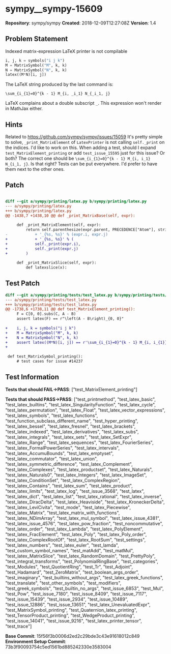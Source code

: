 # sympy__sympy-15609

**Repository**: sympy/sympy
**Created**: 2018-12-09T12:27:08Z
**Version**: 1.4

## Problem Statement

Indexed matrix-expression LaTeX printer is not compilable
```python
i, j, k = symbols("i j k")
M = MatrixSymbol("M", k, k)
N = MatrixSymbol("N", k, k)
latex((M*N)[i, j])
```

The LaTeX string produced by the last command is:
```
\sum_{i_{1}=0}^{k - 1} M_{i, _i_1} N_{_i_1, j}
```
LaTeX complains about a double subscript `_`. This expression won't render in MathJax either.


## Hints

Related to https://github.com/sympy/sympy/issues/15059
It's pretty simple to solve, `_print_MatrixElement` of `LatexPrinter` is not calling `self._print` on the indices.
I'd like to work on this. When adding a test, should I expand `test_MatrixElement_printing` or add `test_issue_15595` just for this issue? Or both?
The correct one should be `\sum_{i_{1}=0}^{k - 1} M_{i, i_1} N_{i_1, j}`.
Is that right?
Tests can be put everywhere. I'd prefer to have them next to the other ones.

## Patch

```diff

diff --git a/sympy/printing/latex.py b/sympy/printing/latex.py
--- a/sympy/printing/latex.py
+++ b/sympy/printing/latex.py
@@ -1438,7 +1438,10 @@ def _print_MatrixBase(self, expr):
 
     def _print_MatrixElement(self, expr):
         return self.parenthesize(expr.parent, PRECEDENCE["Atom"], strict=True) \
-            + '_{%s, %s}' % (expr.i, expr.j)
+            + '_{%s, %s}' % (
+            self._print(expr.i),
+            self._print(expr.j)
+        )
 
     def _print_MatrixSlice(self, expr):
         def latexslice(x):


```

## Test Patch

```diff
diff --git a/sympy/printing/tests/test_latex.py b/sympy/printing/tests/test_latex.py
--- a/sympy/printing/tests/test_latex.py
+++ b/sympy/printing/tests/test_latex.py
@@ -1738,6 +1738,11 @@ def test_MatrixElement_printing():
     F = C[0, 0].subs(C, A - B)
     assert latex(F) == r"\left(A - B\right)_{0, 0}"
 
+    i, j, k = symbols("i j k")
+    M = MatrixSymbol("M", k, k)
+    N = MatrixSymbol("N", k, k)
+    assert latex((M*N)[i, j]) == r'\sum_{i_{1}=0}^{k - 1} M_{i, i_{1}} N_{i_{1}, j}'
+
 
 def test_MatrixSymbol_printing():
     # test cases for issue #14237

```

## Test Information

**Tests that should FAIL→PASS**: ["test_MatrixElement_printing"]

**Tests that should PASS→PASS**: ["test_printmethod", "test_latex_basic", "test_latex_builtins", "test_latex_SingularityFunction", "test_latex_cycle", "test_latex_permutation", "test_latex_Float", "test_latex_vector_expressions", "test_latex_symbols", "test_latex_functions", "test_function_subclass_different_name", "test_hyper_printing", "test_latex_bessel", "test_latex_fresnel", "test_latex_brackets", "test_latex_indexed", "test_latex_derivatives", "test_latex_subs", "test_latex_integrals", "test_latex_sets", "test_latex_SetExpr", "test_latex_Range", "test_latex_sequences", "test_latex_FourierSeries", "test_latex_FormalPowerSeries", "test_latex_intervals", "test_latex_AccumuBounds", "test_latex_emptyset", "test_latex_commutator", "test_latex_union", "test_latex_symmetric_difference", "test_latex_Complement", "test_latex_Complexes", "test_latex_productset", "test_latex_Naturals", "test_latex_Naturals0", "test_latex_Integers", "test_latex_ImageSet", "test_latex_ConditionSet", "test_latex_ComplexRegion", "test_latex_Contains", "test_latex_sum", "test_latex_product", "test_latex_limits", "test_latex_log", "test_issue_3568", "test_latex", "test_latex_dict", "test_latex_list", "test_latex_rational", "test_latex_inverse", "test_latex_DiracDelta", "test_latex_Heaviside", "test_latex_KroneckerDelta", "test_latex_LeviCivita", "test_mode", "test_latex_Piecewise", "test_latex_Matrix", "test_latex_matrix_with_functions", "test_latex_NDimArray", "test_latex_mul_symbol", "test_latex_issue_4381", "test_latex_issue_4576", "test_latex_pow_fraction", "test_noncommutative", "test_latex_order", "test_latex_Lambda", "test_latex_PolyElement", "test_latex_FracElement", "test_latex_Poly", "test_latex_Poly_order", "test_latex_ComplexRootOf", "test_latex_RootSum", "test_settings", "test_latex_numbers", "test_latex_euler", "test_lamda", "test_custom_symbol_names", "test_matAdd", "test_matMul", "test_latex_MatrixSlice", "test_latex_RandomDomain", "test_PrettyPoly", "test_integral_transforms", "test_PolynomialRingBase", "test_categories", "test_Modules", "test_QuotientRing", "test_Tr", "test_Adjoint", "test_Hadamard", "test_ZeroMatrix", "test_boolean_args_order", "test_imaginary", "test_builtins_without_args", "test_latex_greek_functions", "test_translate", "test_other_symbols", "test_modifiers", "test_greek_symbols", "test_builtin_no_args", "test_issue_6853", "test_Mul", "test_Pow", "test_issue_7180", "test_issue_8409", "test_issue_7117", "test_issue_15439", "test_issue_2934", "test_issue_10489", "test_issue_12886", "test_issue_13651", "test_latex_UnevaluatedExpr", "test_MatrixSymbol_printing", "test_Quaternion_latex_printing", "test_TensorProduct_printing", "test_WedgeProduct_printing", "test_issue_14041", "test_issue_9216", "test_latex_printer_tensor", "test_trace"]

**Base Commit**: 15f56f3b0006d2ed2c29bde3c43e91618012c849
**Environment Setup Commit**: 73b3f90093754c5ed1561bd885242330e3583004
